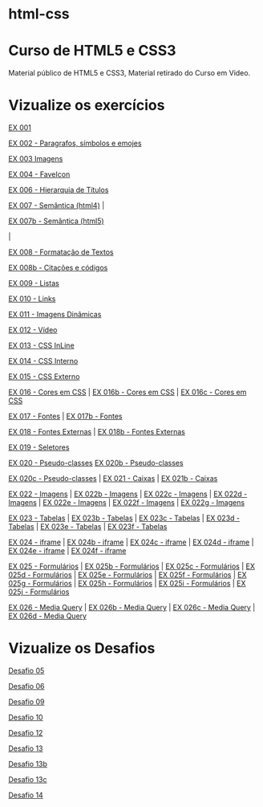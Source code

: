 # html-css

# Curso de HTML5 e CSS3

Material público de HTML5 e CSS3, Material retirado do Curso em Video.

# Vizualize os exercícios

<p><a href="https://gustavocapatto.github.io/html-css/Exercicios/EX001/" target="_blank">EX 001</a></p></p> 

<p><a href="https://gustavocapatto.github.io/html-css/Exercicios/EX002/" target="_blank">EX 002 - Paragrafos, símbolos e emojes</a></p></p>

<p><a href="https://gustavocapatto.github.io/html-css/Exercicios/EX003/" target="_blank">EX 003 Imagens</a></p>

<p><a href="https://gustavocapatto.github.io/html-css/Exercicios/EX004/" target="_blank">EX 004 - FaveIcon</a></p> 

<p><a href="https://gustavocapatto.github.io/html-css/Exercicios/EX006/" target="_blank">EX 006 - Hierarquia de Títulos</a></p>

<p><a href="https://gustavocapatto.github.io/html-css/Exercicios/EX007/html4.html" target="_blank">EX 007 - Semântica (html4)</a> | 
<p><a href="https://gustavocapatto.github.io/html-css/Exercicios/EX007/html5.html" target="_blank">EX 007b - Semântica (html5)</a></p> | 

<p><a href="https://gustavocapatto.github.io/html-css/Exercicios/EX008/" target="_blank">EX 008 - Formatação de Textos</a></p>

<p><a href="https://gustavocapatto.github.io/html-css/Exercicios/EX008b/" target="_blank">EX 008b - Citações e códigos</a></p>

<p><a href="https://gustavocapatto.github.io/html-css/Exercicios/EX009/" target="_blank">EX 009 - Listas</a></p>

<p><a href="https://gustavocapatto.github.io/html-css/Exercicios/EX010/" target="_blank">EX 010 - Links</a></p>

<p><a href="https://gustavocapatto.github.io/html-css/Exercicios/EX011/" target="_blank">EX 011 - Imagens Dinâmicas</a></p>

<p><a href="https://gustavocapatto.github.io/html-css/Exercicios/EX012/" target="_blank">EX 012 - Vídeo</a></p>

<p><a href="https://gustavocapatto.github.io/html-css/Exercicios/EX013/" target="_blank">EX 013 - CSS InLine</a></p>

<p><a href="https://gustavocapatto.github.io/html-css/Exercicios/EX014/" target="_blank">EX 014 - CSS Interno</a></p>

<p><a href="https://gustavocapatto.github.io/html-css/Exercicios/EX015/" target="_blank">EX 015 - CSS Externo</a></p>

<p><a href="https://gustavocapatto.github.io/html-css/Exercicios/EX016/" target="_blank">EX 016 - Cores em CSS</a> | 
<a href="https://gustavocapatto.github.io/html-css/Exercicios/EX016/cor02.html" target="_blank">EX 016b - Cores em CSS</a> | 
<a href="https://gustavocapatto.github.io/html-css/Exercicios/EX016/cor03.html" target="_blank">EX 016c - Cores em CSS</a></p>

<p><a href="https://gustavocapatto.github.io/html-css/Exercicios/EX017/fonte01.html" target="_blank">EX 017 - Fontes</a> | 
<a href="https://gustavocapatto.github.io/html-css/Exercicios/EX017/fonte01.html" target="_blank">EX 017b - Fontes</a></p>

<p><a href="https://gustavocapatto.github.io/html-css/Exercicios/EX018/fonte01.html" target="_blank">EX 018 - Fontes Externas</a> | 
<a href="https://gustavocapatto.github.io/html-css/Exercicios/EX018/fonte02.html" target="_blank">EX 018b - Fontes Externas</a></p>

<p><a href="https://gustavocapatto.github.io/html-css/Exercicios/EX019/seletor01.html" target="_blank">EX 019 - Seletores</a></p>

<p><a href="https://gustavocapatto.github.io/html-css/Exercicios/EX020/hover.html" target="_blank">EX 020 - Pseudo-classes</a>
<a href="https://gustavocapatto.github.io/html-css/Exercicios/EX020/links.html" target="_blank">EX 020b - Pseudo-classes</a></p>

<p><a href="https://gustavocapatto.github.io/html-css/Exercicios/EX020/Pseudoclasse.html" target="_blank">EX 020c - Pseudo-classes</a> | 
<a href="https://gustavocapatto.github.io/html-css/Exercicios/EX021/caixa01.html" target="_blank">EX 021 - Caixas</a> | 
<a href="https://gustavocapatto.github.io/html-css/Exercicios/EX021/caixa02.html" target="_blank">EX 021b - Caixas</a></p>

<p><a href="https://gustavocapatto.github.io/html-css/Exercicios/EX022/fundo001.html" target="_blank">EX 022 - Imagens</a> | 
<a href="https://gustavocapatto.github.io/html-css/Exercicios/EX022/fundo002.html" target="_blank">EX 022b - Imagens</a> | 
<a href="https://gustavocapatto.github.io/html-css/Exercicios/EX022/fundo003.html" target="_blank">EX 022c - Imagens</a> | 
<a href="https://gustavocapatto.github.io/html-css/Exercicios/EX022/fundo004.html" target="_blank">EX 022d - Imagens</a> | 
<a href="https://gustavocapatto.github.io/html-css/Exercicios/EX022/fundo005.html" target="_blank">EX 022e - Imagens</a> | 
<a href="https://gustavocapatto.github.io/html-css/Exercicios/EX022/fundo006.html" target="_blank">EX 022f - Imagens</a> | 
<a href="https://gustavocapatto.github.io/html-css/Exercicios/EX022/fundo007.html" target="_blank">EX 022g - Imagens</a></p>

<p><a href="https://gustavocapatto.github.io/html-css/Exercicios/EX023/tabela001.html" target="_blank">EX 023 - Tabelas</a> | 
<a href="https://gustavocapatto.github.io/html-css/Exercicios/EX023/tabela002.html" target="_blank">EX 023b - Tabelas</a> | 
<a href="https://gustavocapatto.github.io/html-css/Exercicios/EX023/tabela003.html" target="_blank">EX 023c - Tabelas</a> | 
<a href="https://gustavocapatto.github.io/html-css/Exercicios/EX023/tabela004.html" target="_blank">EX 023d - Tabelas</a> | 
<a href="https://gustavocapatto.github.io/html-css/Exercicios/EX023/tabela005.html" target="_blank">EX 023e - Tabelas</a> | 
<a href="https://gustavocapatto.github.io/html-css/Exercicios/EX023/tabela006.html" target="_blank">EX 023f - Tabelas</a></p>

<p><a href="https://gustavocapatto.github.io/html-css/Exercicios/EX024/iframe001.html" target="_blank">EX 024 - iframe</a> | 
<a href="https://gustavocapatto.github.io/html-css/Exercicios/EX024/iframe002.html" target="_blank">EX 024b - iframe</a> | 
<a href="https://gustavocapatto.github.io/html-css/Exercicios/EX024/iframe003.html" target="_blank">EX 024c - iframe</a> | 
<a href="https://gustavocapatto.github.io/html-css/Exercicios/EX024/iframe004.html" target="_blank">EX 024d - iframe</a> | 
<a href="https://gustavocapatto.github.io/html-css/Exercicios/EX024/iframe005.html" target="_blank">EX 024e - iframe</a> | 
<a href="https://gustavocapatto.github.io/html-css/Exercicios/EX024/iframe006.html" target="_blank">EX 024f - iframe</a></p>

<p><a href="https://gustavocapatto.github.io/html-css/Exercicios/EX025/form001.html" target="_blank">EX 025 - Formulários</a> | 
<a href="https://gustavocapatto.github.io/html-css/Exercicios/EX025/form002.html" target="_blank">EX 025b - Formulários</a> | 
<a href="https://gustavocapatto.github.io/html-css/Exercicios/EX025/form003.html" target="_blank">EX 025c - Formulários</a> | 
<a href="https://gustavocapatto.github.io/html-css/Exercicios/EX025/form004.html" target="_blank">EX 025d - Formulários</a> | 
<a href="https://gustavocapatto.github.io/html-css/Exercicios/EX025/form005.html" target="_blank">EX 025e - Formulários</a> | 
<a href="https://gustavocapatto.github.io/html-css/Exercicios/EX025/form006.html" target="_blank">EX 025f - Formulários</a> | 
<a href="https://gustavocapatto.github.io/html-css/Exercicios/EX025/form007.html" target="_blank">EX 025g - Formulários</a> | 
<a href="https://gustavocapatto.github.io/html-css/Exercicios/EX025/form008.html" target="_blank">EX 025h - Formulários</a> | 
<a href="https://gustavocapatto.github.io/html-css/Exercicios/EX025/form009.html" target="_blank">EX 025i - Formulários</a> | 
<a href="https://gustavocapatto.github.io/html-css/Exercicios/EX025/form010.html" target="_blank">EX 025j - Formulários</a></p>

<p><a href="https://gustavocapatto.github.io/html-css/Exercicios/EX026/mq001/" target="_blank">EX 026 - Media Query</a> | 
<a href="https://gustavocapatto.github.io/html-css/Exercicios/EX026/mq002/" target="_blank">EX 026b - Media Query</a> | 
<a href="https://gustavocapatto.github.io/html-css/Exercicios/EX026/mq003/" target="_blank">EX 026c - Media Query</a> | 
<a href="https://gustavocapatto.github.io/html-css/Exercicios/EX026/mq004/" target="_blank">EX 026d - Media Query</a></p>

# Vizualize os Desafios

<p><a href="https://gustavocapatto.github.io/html-css/Desafios/Desafio05/" target="_blank">Desafio 05</a></p>
<p><a href="https://gustavocapatto.github.io/html-css/Desafios/Desafio06/" target="_blank">Desafio 06</a></p>
<p><a href="https://gustavocapatto.github.io/html-css/Desafios/Desafio09/" target="_blank">Desafio 09</a></p>
<p><a href="https://gustavocapatto.github.io/html-css/Desafios/Desafio10/curiosidades.html" target="_blank">Desafio 10</a></p>
<p><a href="https://gustavocapatto.github.io/html-css/Desafios/Desafio12/" target="_blank">Desafio 12</a></p>
<p><a href="https://gustavocapatto.github.io/html-css/Desafios/Desafio13/exercicio1.html" target="_blank">Desafio 13</a></p>
<p><a href="https://gustavocapatto.github.io/html-css/Desafios/Desafio13/exercicio2.html" target="_blank">Desafio 13b</a></p>
<p><a href="https://gustavocapatto.github.io/html-css/Desafios/Desafio13/exercicio3.html" target="_blank">Desafio 13c</a></p>
<p><a href="https://gustavocapatto.github.io/html-css/Desafios/Desafio14/" target="_blank">Desafio 14</a></p>